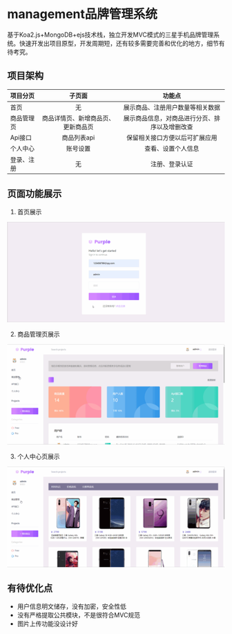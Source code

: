 # management品牌管理系统
基于Koa2.js+MongoDB+ejs技术栈，独立开发MVC模式的三星手机品牌管理系统。快速开发出项目原型，开发周期短，还有较多需要完善和优化的地方，细节有待考究。

## 项目架构

项目分页|子页面|功能点
:---|:---:|:---:
首页|无|展示商品、注册用户数量等相关数据
商品管理页|商品详情页、新增商品页、更新商品页|展示商品信息，对商品进行分页、排序以及增删改查
Api接口|商品列表api|保留相关接口方便以后可扩展应用
个人中心|账号设置|查看、设置个人信息
登录、注册|无|注册、登录认证

## 页面功能展示
1. 首页展示

![首页展示](./public/images/markdowm/index.gif "首页")

2. 商品管理页展示

![商品管理页展示](./public/images/markdowm/shop.gif "商品管理页")

3. 个人中心页展示

![个人中心页展示](./public/images/markdowm/user.gif "个人中心页")

## 有待优化点
* 用户信息明文储存，没有加密，安全性低
* 没有严格提取公共模块，不是很符合MVC规范
* 图片上传功能没设计好

